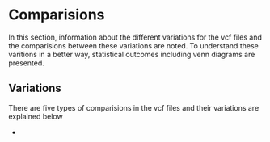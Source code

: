 # Comparisions
In this section, information about the different variations for the vcf files and the comparisions between these variations are noted. To understand these varitions in a better way, statistical outcomes including venn diagrams are presented.

## Variations
There are five types of comparisions in the vcf files and their variations are explained below

* 
